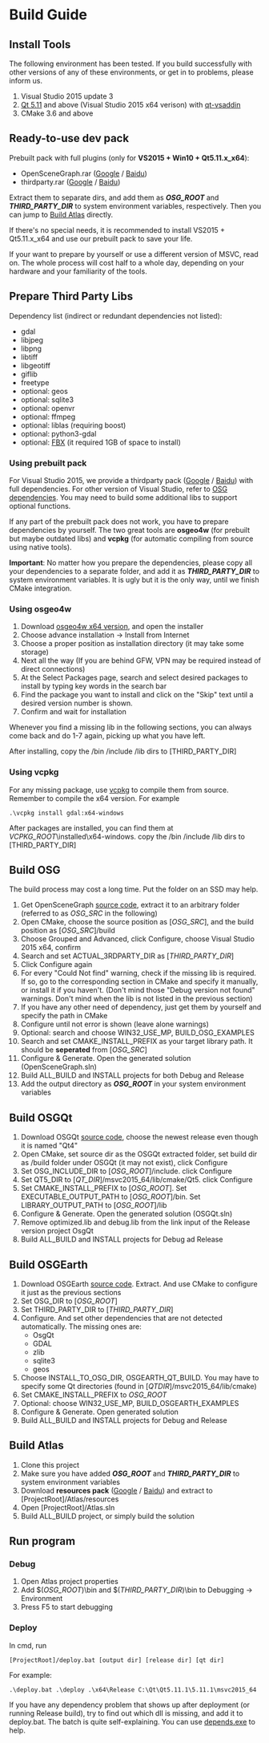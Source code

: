 # Build Guide

## Install Tools

The following environment has been tested. If you build successfully with other versions of any of these environments, or get in to problems, please inform us.

1. Visual Studio 2015 update 3
2. [Qt 5.11](https://download.qt.io/official_releases/qt/5.11/) and above (Visual Studio 2015 x64 verison) with [qt-vsaddin](https://download.qt.io/official_releases/vsaddin/)
3. CMake 3.6 and above

## Ready-to-use dev pack

Prebuilt pack with full plugins (only for __VS2015 + Win10 + Qt5.11.x_x64__):

* OpenSceneGraph.rar ([Google](https://drive.google.com/open?id=1WDazxtmwctlUJS7kPhkJQ3aO-6tyIVG6) / [Baidu](https://pan.baidu.com/s/17LA7XGeUsZpzTZdLmpRWNw))
* thirdparty.rar ([Google](https://drive.google.com/open?id=1_mEG45tPvaDolTiJlHWhsCWOfC2M_MVK) / [Baidu](https://pan.baidu.com/s/17LA7XGeUsZpzTZdLmpRWNw))

Extract them to separate dirs, and add them as *__OSG_ROOT__* and *__THIRD_PARTY_DIR__* to system environment variables, respectively. Then you can jump to [Build Atlas](#build-atlas) directly.

If there's no special needs, it is recommended to install VS2015 + Qt5.11.x_x64 and use our prebuilt pack to save your life.

If your want to prepare by yourself or use a different version of MSVC, read on. The whole process will cost half to a whole day, depending on your hardware and your familiarity of the tools.

## Prepare Third Party Libs

Dependency list (indirect or redundant dependencies not listed):

* gdal
* libjpeg
* libpng
* libtiff
* libgeotiff
* giflib
* freetype
* optional: geos
* optional: sqlite3
* optional: openvr
* optional: ffmpeg
* optional: liblas (requiring boost)
* optional: python3-gdal
* optional: [FBX](https://www.autodesk.com/developer-network/platform-technologies/fbx-sdk-2019-0) (it required 1GB of space to install)

### Using prebuilt pack

For Visual Studio 2015, we provide a thirdparty pack ([Google](https://drive.google.com/open?id=1_mEG45tPvaDolTiJlHWhsCWOfC2M_MVK) / [Baidu](https://pan.baidu.com/s/17LA7XGeUsZpzTZdLmpRWNw)) with full dependencies.
For other version of Visual Studio, refer to [OSG dependencies](http://www.openscenegraph.org/index.php/download-section/dependencies). You may need to build some additional libs to support optional functions.

If any part of the prebuilt pack does not work, you have to prepare dependencies by yourself. The two great tools are __osgeo4w__ (for prebuilt but maybe outdated libs) and __vcpkg__ (for automatic compiling from source using native tools).

__Important__: No matter how you prepare the dependencies, please copy all your dependencies to a separate folder, and add it as *__THIRD_PARTY_DIR__* to system environment variables. It is ugly but it is the only way, until we finish CMake integration.

### Using osgeo4w

1. Download [osgeo4w x64 version](https://trac.osgeo.org/osgeo4w/), and open the installer
2. Choose advance installation -> Install from Internet
3. Choose a proper position as installation directory (it may take some storage)
4. Next all the way (If you are behind GFW, VPN may be required instead of direct connections)
5. At the Select Packages page, search and select desired packages to install by typing key words in the search bar
6. Find the package you want to install and click on the "Skip" text until a desired version number is shown.
7. Confirm and wait for installation

Whenever you find a missing lib in the following sections, you can always come back and do 1-7 again, picking up what you have left.

After installing, copy the /bin /include /lib dirs to [THIRD_PARTY_DIR]

### Using vcpkg

For any missing package, use [vcpkg](https://github.com/Microsoft/vcpkg) to compile them from source. Remember to compile the x64 version. For example

``` batch
.\vcpkg install gdal:x64-windows
```

After packages are installed, you can find them at *VCPKG_ROOT*\installed\x64-windows. copy the /bin /include /lib dirs to [THIRD_PARTY_DIR]

## Build OSG

The build process may cost a long time. Put the folder on an SSD may help.

1. Get OpenSceneGraph [source code](https://github.com/openscenegraph/OpenSceneGraph/releases), extract it to an arbitrary folder (referred to as *OSG_SRC* in the following)
2. Open CMake, choose the source position as [*OSG_SRC*], and the build position as [*OSG_SRC*]/build
3. Choose Grouped and Advanced, click Configure, choose Visual Studio 2015 x64, confirm
4. Search and set ACTUAL_3RDPARTY_DIR as [*THIRD_PARTY_DIR*]
5. Click Configure again
6. For every "Could Not find" warning, check if the missing lib is required. If so, go to the corresponding section in CMake and specify it manually, or install it if you haven't. (Don't mind those "Debug version not found" warnings. Don't mind when the lib is not listed in the previous section)
7. If you have any other need of dependency, just get them by yourself and specify the path in CMake
8. Configure until not error is shown (leave alone warnings)
9. Optional: search and choose WIN32_USE_MP, BUILD_OSG_EXAMPLES
10. Search and set CMAKE_INSTALL_PREFIX as your target library path. It should be __seperated__ from [*OSG_SRC*]
11. Configure & Generate. Open the generated solution (OpenSceneGraph.sln)
12. Build ALL_BUILD and INSTALL projects for both Debug and Release
13. Add the output directory as *__OSG_ROOT__* in your system environment variables

## Build OSGQt

1. Download OSGQt [source code](https://github.com/openscenegraph/osgQt/releases), choose the newest release even though it is named "Qt4"
2. Open CMake, set source dir as the OSGQt extracted folder, set build dir as /build folder under OSGQt (it may not exist), click Configure
3. Set OSG_INCLUDE_DIR to [*OSG_ROOT*]/include. click Configure
4. Set QT5_DIR to [*QT_DIR*]/msvc2015_64/lib/cmake/Qt5. click Configure
5. Set CMAKE_INSTALL_PREFIX to [*OSG_ROOT*]. Set EXECUTABLE_OUTPUT_PATH to [*OSG_ROOT*]/bin. Set LIBRARY_OUTPUT_PATH to [*OSG_ROOT*]/lib
6. Configure & Generate. Open the generated solution (OSGQt.sln)
7. Remove optimized.lib and debug.lib from the link input of the Release version project OsgQt
8. Build ALL_BUILD and INSTALL projects for Debug ad Release

## Build OSGEarth

1. Download OSGEarth [source code](https://github.com/gwaldron/osgearth/releases). Extract. And use CMake to configure it just as the previous sections
2. Set OSG_DIR to [*OSG_ROOT*]
3. Set THIRD_PARTY_DIR to [*THIRD_PARTY_DIR*]
4. Configure. And set other dependencies that are not detected automatically. The missing ones are:
    * OsgQt
    * GDAL
    * zlib
    * sqlite3
    * geos
5. Choose INSTALL_TO_OSG_DIR, OSGEARTH_QT_BUILD. You may have to specify some Qt directories (found in [*QTDIR*]/msvc2015_64/lib/cmake)
6. Set CMAKE_INSTALL_PREFIX to *OSG_ROOT*
7. Optional: choose WIN32_USE_MP, BUILD_OSGEARTH_EXAMPLES
8. Configure & Generate. Open generated solution
9. Build ALL_BUILD and INSTALL projects for Debug and Release

## Build Atlas

1. Clone this project
2. Make sure you have added *__OSG_ROOT__* and *__THIRD_PARTY_DIR__* to system environment variables
3. Download __resources pack__ ([Google](https://drive.google.com/open?id=1TQhXl1HS5B7jR9sQ9bpaye_PVkqjkxda) / [Baidu](https://pan.baidu.com/s/17LA7XGeUsZpzTZdLmpRWNw)) and extract to [ProjectRoot]/Atlas/resources
4. Open [ProjectRoot]/Atlas.sln
5. Build ALL_BUILD project, or simply build the solution

## Run program

### Debug

1. Open Atlas project properties
2. Add \$(*OSG_ROOT*)\bin and \$(*THIRD_PARTY_DIR*)\bin to Debugging -> Environment
3. Press F5 to start debugging

### Deploy

In cmd, run

``` batch
[ProjectRoot]/deploy.bat [output dir] [release dir] [qt dir]
```

For example:

``` batch
.\deploy.bat .\deploy .\x64\Release C:\Qt\Qt5.11.1\5.11.1\msvc2015_64
```

If you have any dependency problem that shows up after deployment (or running Release build), try to find out which dll is missing, and add it to deploy.bat. The batch is quite self-explaining. You can use [depends.exe](http://www.dependencywalker.com/) to help.